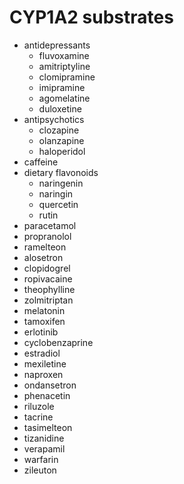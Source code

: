 # CYP1A2 substrates

- antidepressants
    - fluvoxamine
    - amitriptyline
    - clomipramine
    - imipramine
    - agomelatine
    - duloxetine
- antipsychotics
    - clozapine
    - olanzapine
    - haloperidol
- caffeine
- dietary flavonoids
    - naringenin
    - naringin
    - quercetin
    - rutin
- paracetamol
- propranolol
- ramelteon
- alosetron
- clopidogrel
- ropivacaine
- theophylline
- zolmitriptan
- melatonin
- tamoxifen
- erlotinib
- cyclobenzaprine
- estradiol
- mexiletine
- naproxen
- ondansetron
- phenacetin
- riluzole
- tacrine
- tasimelteon
- tizanidine
- verapamil
- warfarin
- zileuton
